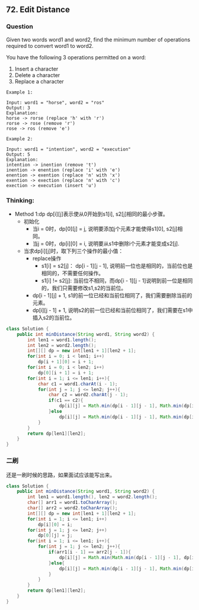 ## 72. Edit Distance

### Question
Given two words word1 and word2, find the minimum number of operations required to convert word1 to word2.

You have the following 3 operations permitted on a word:
1. Insert a character
2. Delete a character
3. Replace a character

```
Example 1:

Input: word1 = "horse", word2 = "ros"
Output: 3
Explanation:
horse -> rorse (replace 'h' with 'r')
rorse -> rose (remove 'r')
rose -> ros (remove 'e')

Example 2:

Input: word1 = "intention", word2 = "execution"
Output: 5
Explanation:
intention -> inention (remove 't')
inention -> enention (replace 'i' with 'e')
enention -> exention (replace 'n' with 'x')
exention -> exection (replace 'n' with 'c')
exection -> execution (insert 'u')

```

### Thinking:
* Method 1:dp dp[i][j]表示使从0开始到s1[i], s2[j]相同的最小步骤。
	* 初始化
		* 当i = 0时，dp[0][j] = j, 说明要添加j个元素才能使得s1[0], s2[j]相同。
		* 当j = 0时，dp[i][0] = i, 说明要从s1中删除i个元素才能变成s2[j].
	* 当求dp[i][j]时，取下列三个操作的最小值：
		* replace操作
			* s1[i] = s2[j]： dp[i - 1][j - 1], 说明前一位也是相同的，当前位也是相同的，不需要任何操作。
			* s1[i] != s2[j]: 当前位不相同，而dp[i - 1][j - 1]说明到前一位是相同的，我们只需要修改s1,s2的当前位。
		* dp[i - 1][j] + 1, s1的前一位已经和当前位相同了，我们需要删除当前的元素。
		* dp[i][j - 1] + 1, 说明s2的前一位已经和当前位相同了，我们需要在s1中插入s2的当前位。

```Java
class Solution {
    public int minDistance(String word1, String word2) {
        int len1 = word1.length();
        int len2 = word2.length();
        int[][] dp = new int[len1 + 1][len2 + 1];
        for(int i = 0; i < len1; i++)
            dp[i + 1][0] = i + 1;
        for(int i = 0; i < len2; i++)
            dp[0][i + 1] = i + 1;
        for(int i = 1; i <= len1; i++){
            char c1 = word1.charAt(i - 1);
            for(int j = 1; j <= len2; j++){
                char c2 = word2.charAt(j - 1);
                if(c1 == c2){
                    dp[i][j] = Math.min(dp[i - 1][j - 1], Math.min(dp[i - 1][j] + 1, dp[i][j - 1] + 1));
                }else
                    dp[i][j] = Math.min(dp[i - 1][j - 1], Math.min(dp[i - 1][j], dp[i][j - 1])) + 1;
            }
        }
        return dp[len1][len2];
    }
}
```

### 二刷
还是一刷时候的思路，如果面试应该能写出来。
```Java
class Solution {
    public int minDistance(String word1, String word2) {
        int len1 = word1.length(), len2 = word2.length();
        char[] arr1 = word1.toCharArray();
        char[] arr2 = word2.toCharArray();
        int[][] dp = new int[len1 + 1][len2 + 1];
        for(int i = 1; i <= len1; i++)
            dp[i][0] = i;
        for(int j = 1; j <= len2; j++)
            dp[0][j] = j;
        for(int i = 1; i <= len1; i++){
            for(int j = 1; j <= len2; j++){
                if(arr1[i - 1] == arr2[j - 1]){
                    dp[i][j] = Math.min(Math.min(dp[i - 1][j - 1], dp[i][j - 1] + 1), dp[i - 1][j] + 1);   
                }else{
                    dp[i][j] = Math.min(dp[i - 1][j - 1], Math.min(dp[i - 1][j], dp[i][j - 1])) + 1;
                }
            }
        }
        return dp[len1][len2];
    }
}
```
